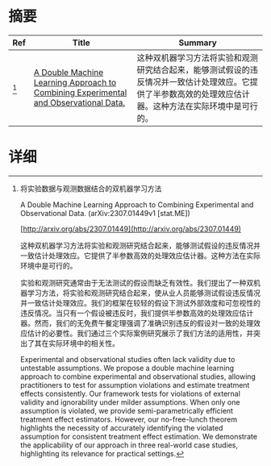 # 摘要

| Ref | Title | Summary |
| --- | --- | --- |
| [^1] | [A Double Machine Learning Approach to Combining Experimental and Observational Data.](http://arxiv.org/abs/2307.01449) | 这种双机器学习方法将实验和观测研究结合起来，能够测试假设的违反情况并一致估计处理效应。它提供了半参数高效的处理效应估计器。这种方法在实际环境中是可行的。 |

# 详细

[^1]: 将实验数据与观测数据结合的双机器学习方法

    A Double Machine Learning Approach to Combining Experimental and Observational Data. (arXiv:2307.01449v1 [stat.ME])

    [http://arxiv.org/abs/2307.01449](http://arxiv.org/abs/2307.01449)

    这种双机器学习方法将实验和观测研究结合起来，能够测试假设的违反情况并一致估计处理效应。它提供了半参数高效的处理效应估计器。这种方法在实际环境中是可行的。

    

    实验和观测研究通常由于无法测试的假设而缺乏有效性。我们提出了一种双机器学习方法，将实验和观测研究结合起来，使从业人员能够测试假设违反情况并一致估计处理效应。我们的框架在较轻的假设下测试外部效度和可忽视性的违反情况。当只有一个假设被违反时，我们提供半参数高效的处理效应估计器。然而，我们的无免费午餐定理强调了准确识别违反的假设对一致的处理效应估计的必要性。我们通过三个实际案例研究展示了我们方法的适用性，并突出了其在实际环境中的相关性。

    Experimental and observational studies often lack validity due to untestable assumptions. We propose a double machine learning approach to combine experimental and observational studies, allowing practitioners to test for assumption violations and estimate treatment effects consistently. Our framework tests for violations of external validity and ignorability under milder assumptions. When only one assumption is violated, we provide semi-parametrically efficient treatment effect estimators. However, our no-free-lunch theorem highlights the necessity of accurately identifying the violated assumption for consistent treatment effect estimation. We demonstrate the applicability of our approach in three real-world case studies, highlighting its relevance for practical settings.
    

